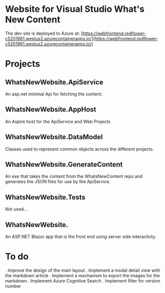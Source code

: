 # Website for Visual Studio What's New Content

The dev site is deployed to Azure at: [https://webfrontend.redflower-c5201961.westus2.azurecontainerapps.io/](https://webfrontend.redflower-c5201961.westus2.azurecontainerapps.io/)

# Projects

## WhatsNewWebsite.ApiService
An asp.net minimal Api for fetching the content.

## WhatsNewWebsite.AppHost
An Aspire host for the ApiService and Web Projects

## WhatsNewWebsite.DataModel
Classes used to represent common objects across the different projects.

## WhatsNewWebsite.GenerateContent
An exe that takes the content from the WhatsNewContent repo and generates the JSON files for use by the ApiService.

## WhatsNewWebsite.Tests
Not used...

## WhatsNewWebsite.
An ASP.NET Blazor app that is the front end using server side interactivty.

# To do

. Improve the design of the main layout
. Implement a modal detail view with the markdown article
. Implement a mechanism to export the images for the markdown
. Implement Azure Cognitive Search
. Implement filter for version number
